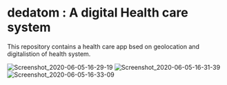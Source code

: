 # dedatom : A digital Health care system

This repository contains a health care app bsed on geolocation and digitalistion of health system.

![Screenshot_2020-06-05-16-29-19](https://user-images.githubusercontent.com/29403783/83930992-03ee6e80-a7b8-11ea-81d1-9601aa0cf61c.png)
![Screenshot_2020-06-05-16-31-39](https://user-images.githubusercontent.com/29403783/83931000-094bb900-a7b8-11ea-8e2a-8eb093276bcd.png)
![Screenshot_2020-06-05-16-33-09](https://user-images.githubusercontent.com/29403783/83931010-0ea90380-a7b8-11ea-944d-25922211b47c.png)
